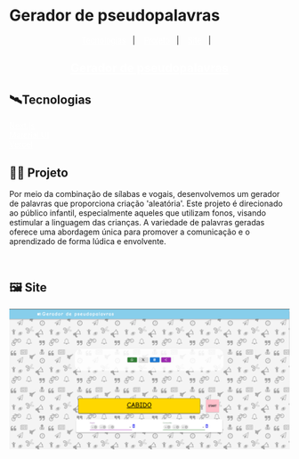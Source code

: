 # Gerador de pseudopalavras

<p align="center">
  <a href="#-tecnologias" style='color:#FFF'>Tecnologias</a>&nbsp;&nbsp;&nbsp;|&nbsp;&nbsp;&nbsp;
  <a href="#-projeto" style='color:#FFF'>Projeto</a>&nbsp;&nbsp;&nbsp;|&nbsp;&nbsp;&nbsp;
  <a href="#-site" style='color:#FFF'>Site</a>&nbsp;&nbsp;&nbsp;|&nbsp;&nbsp;&nbsp; 
</p>
  <h2 align="center" >
  <a style='color:#FFF' href="https://www.clinicapalavrinhas.com.br"> Gerador de pseudopalavras</a>
 </h2>


## 🛰️Tecnologias
  <a href="https://nextjs.org" style='color:#FFF'>Next.js</a>
  <br/>
  <a href="https://mui.com" style='color:#FFF'>Material UI</a>
  <br/>
  <a href="https://vercel.com" style='color:#FFF'>Vercel</a>
<br/>

## 👨‍💻 Projeto 
Por meio da combinação de sílabas e vogais, desenvolvemos um gerador de palavras que proporciona criação 'aleatória'. Este projeto é direcionado ao público infantil, especialmente aqueles que utilizam fonos, visando estimular a linguagem das crianças. A variedade de palavras geradas oferece uma abordagem única para promover a comunicação e o aprendizado de forma lúdica e envolvente.

<br/>

## 🖼️ Site
![pagina inicial do gerador de pseudopalavras](/public/site.png)

<br/>




